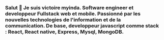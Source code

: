 ### Salut  👋  Je suis victoire myinda. Software engineer et developpeur Fullstack web et mobile. Passionné par les nouvelles technologies de l'information et de la communication. De base, developpeur javascript comme stack : React, React native, Express, Mysql, MongoDB.




